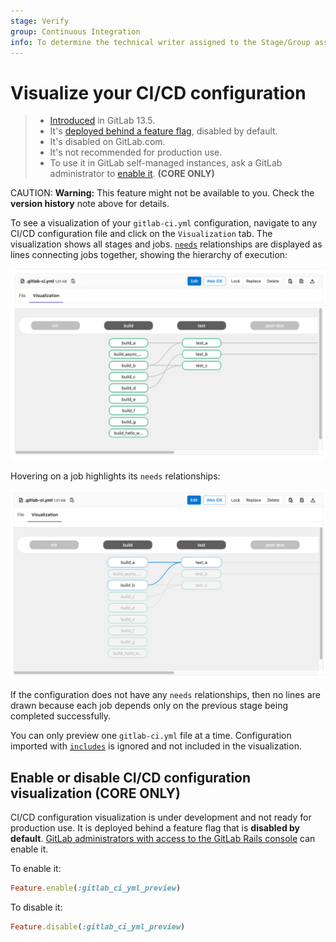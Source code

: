 ```yaml
---
stage: Verify
group: Continuous Integration
info: To determine the technical writer assigned to the Stage/Group associated with this page, see https://about.gitlab.com/handbook/engineering/ux/technical-writing/#designated-technical-writers
---
```


# Visualize your CI/CD configuration

> - [Introduced](https://gitlab.com/gitlab-org/gitlab/-/issues/241722) in GitLab 13.5.
> - It's [deployed behind a feature flag](../../user/feature_flags.md), disabled by default.
> - It's disabled on GitLab.com.
> - It's not recommended for production use.
> - To use it in GitLab self-managed instances, ask a GitLab administrator to [enable it](#enable-or-disable-cicd-configuration-visualization). **(CORE ONLY)**

CAUTION: **Warning:**
This feature might not be available to you. Check the **version history** note above for details.

To see a visualization of your `gitlab-ci.yml` configuration, navigate to any CI/CD
configuration file and click on the `Visualization` tab. The visualization shows
all stages and jobs. [`needs`](README.md#needs) relationships are displayed as lines
connecting jobs together, showing the hierarchy of execution:

![CI Config Visualization](img/ci_config_visualization_v13_5.png)

Hovering on a job highlights its `needs` relationships:

![CI Config Visualization on hover](img/ci_config_visualization_hover_v13_5.png)

If the configuration does not have any `needs` relationships, then no lines are drawn because
each job depends only on the previous stage being completed successfully.

You can only preview one `gitlab-ci.yml` file at a time. Configuration imported with
[`includes`](README.md#include) is ignored and not included in the visualization.

## Enable or disable CI/CD configuration visualization **(CORE ONLY)**

CI/CD configuration visualization is under development and not ready for production use. It is
deployed behind a feature flag that is **disabled by default**.
[GitLab administrators with access to the GitLab Rails console](../../administration/feature_flags.md)
can enable it.

To enable it:

```ruby
Feature.enable(:gitlab_ci_yml_preview)
```

To disable it:

```ruby
Feature.disable(:gitlab_ci_yml_preview)
```
